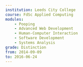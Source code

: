 ```yaml
---
institution: Leeds City College
course: FdSc Applied Computing
modules:
    - Pooping
    - Advanced Web Development
    - Human-Computer Interaction
    - Software Development
    - Systems Analysis
grade: Distinction
from: 2014-09-09
to: 2016-06-24
---
```

